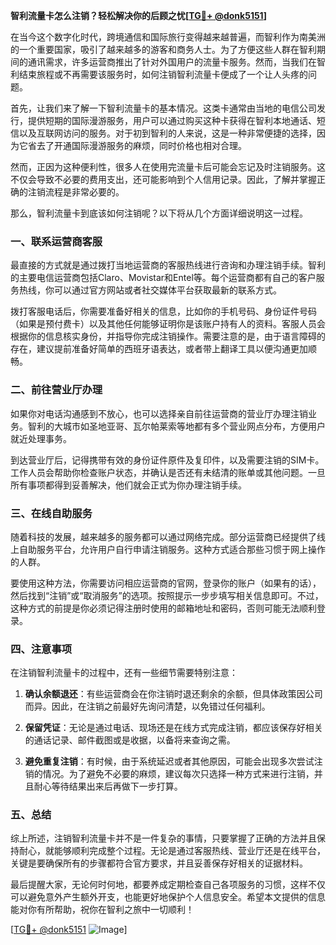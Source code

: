 **智利流量卡怎么注销？轻松解决你的后顾之忧[[TG💪+ @donk5151](https://t.me/s/donk5151)]**

在当今这个数字化时代，跨境通信和国际旅行变得越来越普遍，而智利作为南美洲的一个重要国家，吸引了越来越多的游客和商务人士。为了方便这些人群在智利期间的通讯需求，许多运营商推出了针对外国用户的流量卡服务。然而，当我们在智利结束旅程或不再需要该服务时，如何注销智利流量卡便成了一个让人头疼的问题。

首先，让我们来了解一下智利流量卡的基本情况。这类卡通常由当地的电信公司发行，提供短期的国际漫游服务，用户可以通过购买这种卡获得在智利本地通话、短信以及互联网访问的服务。对于初到智利的人来说，这是一种非常便捷的选择，因为它省去了开通国际漫游服务的麻烦，同时价格也相对合理。

然而，正因为这种便利性，很多人在使用完流量卡后可能会忘记及时注销服务。这不仅会导致不必要的费用支出，还可能影响到个人信用记录。因此，了解并掌握正确的注销流程是非常必要的。

那么，智利流量卡到底该如何注销呢？以下将从几个方面详细说明这一过程。

### **一、联系运营商客服**
最直接的方式就是通过拨打当地运营商的客服热线进行咨询和办理注销手续。智利的主要电信运营商包括Claro、Movistar和Entel等。每个运营商都有自己的客户服务热线，你可以通过官方网站或者社交媒体平台获取最新的联系方式。

拨打客服电话后，你需要准备好相关的信息，比如你的手机号码、身份证件号码（如果是预付费卡）以及其他任何能够证明你是该账户持有人的资料。客服人员会根据你的信息核实身份，并指导你完成注销操作。需要注意的是，由于语言障碍的存在，建议提前准备好简单的西班牙语表达，或者带上翻译工具以便沟通更加顺畅。

### **二、前往营业厅办理**
如果你对电话沟通感到不放心，也可以选择亲自前往运营商的营业厅办理注销业务。智利的大城市如圣地亚哥、瓦尔帕莱索等地都有多个营业网点分布，方便用户就近处理事务。

到达营业厅后，记得携带有效的身份证件原件及复印件，以及需要注销的SIM卡。工作人员会帮助你检查账户状态，并确认是否还有未结清的账单或其他问题。一旦所有事项都得到妥善解决，他们就会正式为你办理注销手续。

### **三、在线自助服务**
随着科技的发展，越来越多的服务都可以通过网络完成。部分运营商已经提供了线上自助服务平台，允许用户自行申请注销服务。这种方式适合那些习惯于网上操作的人群。

要使用这种方法，你需要访问相应运营商的官网，登录你的账户（如果有的话），然后找到“注销”或“取消服务”的选项。按照提示一步步填写相关信息即可。不过，这种方式的前提是你必须记得注册时使用的邮箱地址和密码，否则可能无法顺利登录。

### **四、注意事项**
在注销智利流量卡的过程中，还有一些细节需要特别注意：

1. **确认余额退还**：有些运营商会在你注销时退还剩余的余额，但具体政策因公司而异。因此，在注销之前最好先询问清楚，以免错过任何福利。
   
2. **保留凭证**：无论是通过电话、现场还是在线方式完成注销，都应该保存好相关的通话记录、邮件截图或是收据，以备将来查询之需。

3. **避免重复注销**：有时候，由于系统延迟或者其他原因，可能会出现多次尝试注销的情况。为了避免不必要的麻烦，建议每次只选择一种方式来进行注销，并且耐心等待结果出来后再做下一步打算。

### **五、总结**
综上所述，注销智利流量卡并不是一件复杂的事情，只要掌握了正确的方法并且保持耐心，就能够顺利完成整个过程。无论是通过客服热线、营业厅还是在线平台，关键是要确保所有的步骤都符合官方要求，并且妥善保存好相关的证据材料。

最后提醒大家，无论何时何地，都要养成定期检查自己各项服务的习惯，这样不仅可以避免意外产生额外开支，也能更好地保护个人信息安全。希望本文提供的信息能对你有所帮助，祝你在智利之旅中一切顺利！

[[TG💪+ @donk5151](https://t.me/s/donk5151) ![Image](https://i.postimg.cc/rwNCRYN7/Snipaste-2025-04-30-17-27-05.png)]